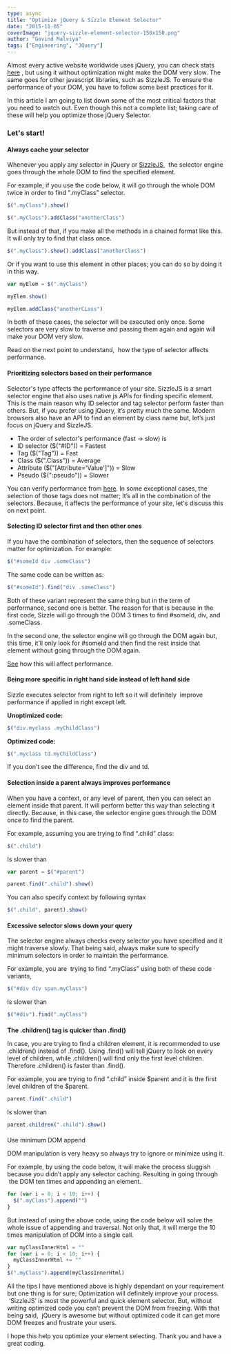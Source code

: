 ```yaml
---
type: async
title: "Optimize jQuery & Sizzle Element Selector"
date: "2015-11-05"
coverImage: "jquery-sizzle-element-selector-150x150.png"
author: "Govind Malviya"
tags: ["Engineering", "JQuery"]
---
```


Almost every active website worldwide uses jQuery, you can check stats [here](http://trends.builtwith.com/javascript/jQuery) , but using it without optimization might make the DOM very slow. The same goes for other javascript libraries, such as SizzleJS. To ensure the performance of your DOM, you have to follow some best practices for it.

In this article I am going to list down some of the most critical factors that you need to watch out. Even though this not a complete list; taking care of these will help you optimize those jQuery Selector.

### **Let's start!**

#### Always cache your selector

Whenever you apply any selector in jQuery or [SizzleJS](http://sizzlejs.com/),  the selector engine goes through the whole DOM to find the specified element.

For example, if you use the code below, it will go through the whole DOM twice in order to find ".myClass" selector.

```js
$(".myClass").show()

$(".myClass").addClass("anotherClass")
```

But instead of that, if you make all the methods in a chained format like this. It will only try to find that class once.

```js
$(".myClass").show().addClass("anotherClass")
```

Or if you want to use this element in other places; you can do so by doing it in this way.

```js
var myElem = $(".myClass")

myElem.show()

myElem.addClass("anotherCLass")
```

In both of these cases, the selector will be executed only once. Some selectors are very slow to traverse and passing them again and again will make your DOM very slow.

Read on the next point to understand,  how the type of selector affects performance.

#### Prioritizing selectors based on their performance

Selector's type affects the performance of your site. SizzleJS is a smart selector engine that also uses native js APIs for finding specific element. This is the main reason why ID selector and tag selector perform faster than others. But, if you prefer using jQuery, it’s pretty much the same. Modern browsers also have an API to find an element by class name but, let’s just focus on jQuery and SizzleJS.

- The order of selector's performance (fast -> slow) is
- ID selector (\$("#ID")) \= Fastest
- Tag (\$("Tag")) \= Fast
- Class (\$(".Class")) \= Average
- Attribute (\$("\[Attribute='Value'\]")) \= Slow
- Pseudo (\$(":pseudo")) \= Slower

You can verify performance from [here](https://jsperf.com/id-vs-class-vs-tag-selectors/). In some exceptional cases, the selection of those tags does not matter; It’s all in the combination of the selectors. Because, it affects the performance of your site, let's discuss this on next point.

#### Selecting ID selector first and then other ones

If you have the combination of selectors, then the sequence of selectors matter for optimization. For example:

```js
$("#someId div .someClass")
```

The same code can be written as:

```js
$("#someId").find("div .someClass")
```

Both of these variant represent the same thing but in the term of performance, second one is better. The reason for that is because in the first code, Sizzle will go through the DOM 3 times to find #someId, div, and .someClass.

In the second one, the selector engine will go through the DOM again but, this time, it’ll only look for #someId and then find the rest inside that element without going through the DOM again.

[See](https://jsperf.com/does-order-of-selectros-matters) how this will affect performance.

#### Being more specific in right hand side instead of left hand side

Sizzle executes selector from right to left so it will definitely  improve performance if applied in right except left.

**Unoptimized code:**

```js
$("div.myclass .myChildClass")
```

**Optimized code:**

```js
$(".myclass td.myChildClass")
```

If you don’t see the difference, find the div and td.

#### Selection inside a parent always improves performance

When you have a context, or any level of parent, then you can select an element inside that parent. It will perform better this way than selecting it directly. Because, in this case, the selector engine goes through the DOM once to find the parent.

For example, assuming you are trying to find “.child” class:

```js
$(".child")
```

Is slower than

```js
var parent = $("#parent")

parent.find(".child").show()
```

You can also specify context by following syntax

```js
$(".child", parent).show()
```

#### Excessive selector slows down your query

The selector engine always checks every selector you have specified and it might traverse slowly. That being said, always make sure to specify minimum selectors in order to maintain the performance.

For example, you are  trying to find “.myClass” using both of these code variants,

```js
$("#div div span.myClass")
```

Is slower than

```js
$("#div").find(".myClass")
```

####

**The .children() tag is quicker than .find()**

In case, you are trying to find a children element, it is recommended to use .children() instead of .find(). Using .find() will tell jQuery to look on every level of children, while .children() will find only the first level children. Therefore .children() is faster than .find().

For example, you are trying to find “.child” inside $parent and it is the first level children of the $parent.

```js
parent.find(".child")
```

Is slower than

```js
parent.children(".child").show()
```

####

Use minimum DOM append

DOM manipulation is very heavy so always try to ignore or minimize using it.

For example, by using the code below, it will make the process sluggish because you didn’t apply any selector caching. Resulting in going through  the DOM ten times and appending an element.

```js
for (var i = 0; i < 10; i++) {
  $(".myClass").append("")
}
```

But instead of using the above code, using the code below will solve the whole issue of appending and traversal. Not only that, it will merge the 10 times manipulation of DOM into a single call.

```js
var myClassInnerHtml = ""
for (var i = 0; i < 10; i++) {
  myClassInnerHtml += ""
}
$(".myClass").append(myClassInnerHtml)
```

All the tips I have mentioned above is highly dependant on your requirement but one thing is for sure; Optimization will definitely improve your process.  ‘SizzleJS’ is most the powerful and quick element selector. But, without writing optimized code you can’t prevent the DOM from freezing. With that being said,  jQuery is awesome but without optimized code it can get more DOM freezes and frustrate your users.

I hope this help you optimize your element selecting. Thank you and have a great coding.
